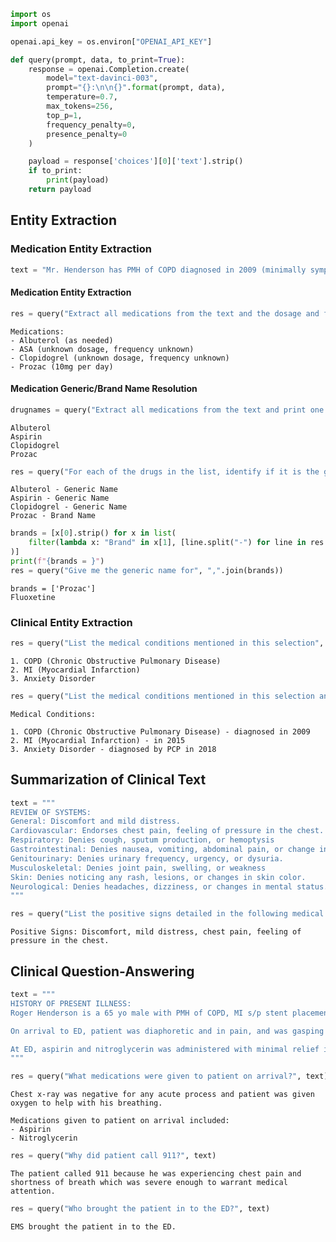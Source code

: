 ```python
import os
import openai

openai.api_key = os.environ["OPENAI_API_KEY"]

def query(prompt, data, to_print=True):
    response = openai.Completion.create(
        model="text-davinci-003",
        prompt="{}:\n\n{}".format(prompt, data),
        temperature=0.7,
        max_tokens=256,
        top_p=1,
        frequency_penalty=0,
        presence_penalty=0
    )

    payload = response['choices'][0]['text'].strip()
    if to_print:
        print(payload)
    return payload
```

## Entity Extraction

### Medication Entity Extraction


```python
text = "Mr. Henderson has PMH of COPD diagnosed in 2009 (minimally symptomatic, uses albuterol PRN); MI in 2015 with stent placement in 2015 (on ASA and clopidogrel); unspecified anxiety disorder (diagnosed by PCP in 2018 (on Prozac 10mg qd)."
```

#### Medication Entity Extraction


```python
res = query("Extract all medications from the text and the dosage and frequency for each if specified", text)
```

    Medications:
    - Albuterol (as needed) 
    - ASA (unknown dosage, frequency unknown) 
    - Clopidogrel (unknown dosage, frequency unknown) 
    - Prozac (10mg per day)


#### Medication Generic/Brand Name Resolution


```python
drugnames = query("Extract all medications from the text and print one medication per line", text)
```

    Albuterol
    Aspirin
    Clopidogrel
    Prozac



```python
res = query("For each of the drugs in the list, identify if it is the generic name or Brand name of the drug.", drugnames)
```

    Albuterol - Generic Name
    Aspirin - Generic Name
    Clopidogrel - Generic Name
    Prozac - Brand Name



```python
brands = [x[0].strip() for x in list(
    filter(lambda x: "Brand" in x[1], [line.split("-") for line in res.split("\n")])
)]
print(f"{brands = }")
res = query("Give me the generic name for", ",".join(brands))
```

    brands = ['Prozac']
    Fluoxetine


### Clinical Entity Extraction


```python
res = query("List the medical conditions mentioned in this selection", text)
```

    1. COPD (Chronic Obstructive Pulmonary Disease)
    2. MI (Myocardial Infarction)
    3. Anxiety Disorder



```python
res = query("List the medical conditions mentioned in this selection and when each occured, if mentioned", text)
```

    Medical Conditions:
    
    1. COPD (Chronic Obstructive Pulmonary Disease) - diagnosed in 2009
    2. MI (Myocardial Infarction) - in 2015 
    3. Anxiety Disorder - diagnosed by PCP in 2018


## Summarization of Clinical Text


```python
text = """
REVIEW OF SYSTEMS:
General: Discomfort and mild distress.
Cardiovascular: Endorses chest pain, feeling of pressure in the chest. Denies palpitations.
Respiratory: Denies cough, sputum production, or hemoptysis
Gastrointestinal: Denies nausea, vomiting, abdominal pain, or change in bowel habits.
Genitourinary: Denies urinary frequency, urgency, or dysuria.
Musculoskeletal: Denies joint pain, swelling, or weakness 
Skin: Denies noticing any rash, lesions, or changes in skin color.
Neurological: Denies headaches, dizziness, or changes in mental status.
"""
```


```python
res = query("List the positive signs detailed in the following medical Review of Systems", text)
```

    Positive Signs: Discomfort, mild distress, chest pain, feeling of pressure in the chest.


## Clinical Question-Answering


```python
text = """
HISTORY OF PRESENT ILLNESS:
Roger Henderson is a 65 yo male with PMH of COPD, MI s/p stent placement 2015, anxiety, presenting to CMC ED complaining of shortness of breath and chest pain for past 30 minutes. Patient reports he was at home on his couch watching TV when he began experiencing pain which he describes as a sharp, stabbing sensation in the center of his chest. Patient concurrently began experincing shortness of breath and feeling of pressure in his chest. He called 911 and EMS was sent to his house to pick him up and bring him to ED. 

On arrival to ED, patient was diaphoretic and in pain, and was gasping for air while answering questions. Patient describes the pain as 8/10 in severity and has not changed in character or intensity over the past 30 minutes. Patient denies any radiation of pain beyond chest. Patient denies any N/V. Vitals were as follows -- BP 130/82; HR 110 bpm;  RR 24 breaths/min; O2 Sat 98% on room air.

At ED, aspirin and nitroglycerin was administered with minimal relief in symptoms. EKG was performed which did not indicate any ST/T wave changes. Troponin level non-elevated. CBC and CMP results were all within reference range. 
"""
```


```python
res = query("What medications were given to patient on arrival?", text)
```

    Chest x-ray was negative for any acute process and patient was given oxygen to help with his breathing. 
    
    Medications given to patient on arrival included:
    - Aspirin
    - Nitroglycerin



```python
res = query("Why did patient call 911?", text)
```

    The patient called 911 because he was experiencing chest pain and shortness of breath which was severe enough to warrant medical attention.



```python
res = query("Who brought the patient in to the ED?", text)
```

    EMS brought the patient in to the ED.

